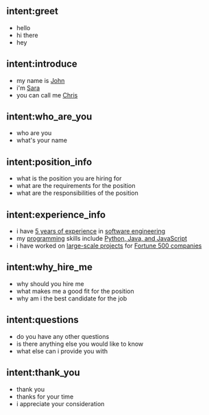 ## intent:greet
- hello
- hi there
- hey

## intent:introduce
- my name is [John](person_name)
- i'm [Sara](person_name)
- you can call me [Chris](person_name)

## intent:who_are_you
- who are you
- what's your name

## intent:position_info
- what is the position you are hiring for
- what are the requirements for the position
- what are the responsibilities of the position

## intent:experience_info
- i have [5 years of experience](experience_years) in [software engineering](experience_field)
- my [programming](skill_category) skills include [Python, Java, and JavaScript](skills_list)
- i have worked on [large-scale projects](project_type) for [Fortune 500 companies](project_clients)

## intent:why_hire_me
- why should you hire me
- what makes me a good fit for the position
- why am i the best candidate for the job

## intent:questions
- do you have any other questions
- is there anything else you would like to know
- what else can i provide you with

## intent:thank_you
- thank you
- thanks for your time
- i appreciate your consideration
